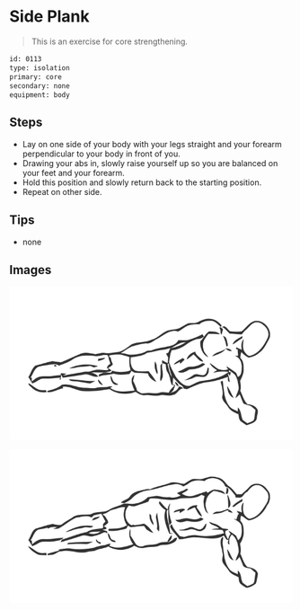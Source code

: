# Side Plank
> This is an exercise for core strengthening.

``` 
id: 0113 
type: isolation 
primary: core 
secondary: none 
equipment: body 
``` 

## Steps

 - Lay on one side of your body with your legs straight and your forearm perpendicular to your body in front of you.
 - Drawing your abs in, slowly raise yourself up so you are balanced on your feet and your forearm.
 - Hold this position and slowly return back to the starting position.
 - Repeat on other side.

## Tips

 - none

## Images

![](../svg/0113-relaxation.svg)

![](../svg/0113-tension.svg)
